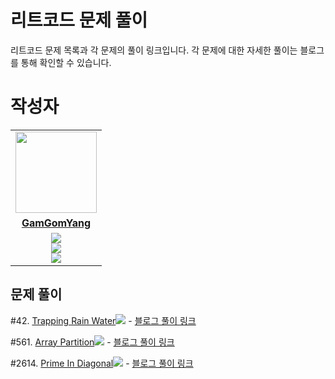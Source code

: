 # 리트코드 문제 풀이

리트코드 문제 목록과 각 문제의 풀이 링크입니다. 각 문제에 대한 자세한 풀이는 블로그를 통해 확인할 수 있습니다.



# 작성자
<table>
 <tr>
    <td align="center"><a href="https://github.com/jinny-l"><img src="https://avatars.githubusercontent.com/GamGomYang" width="130px;" alt=""></a></td>
  </tr>
  <tr>
    <td align="center"><a href="https://github.com/GamGomYang"><b>GamGomYang</b></a></td>
  </tr>
  <tr> 
    <td align="center">  <img src="https://img.shields.io/badge/-Python-blue?logo=python"><br/>
    <img src="https://img.shields.io/badge/-Java-orange?logo=java"><br/>
    <img src="https://img.shields.io/badge/-Kotlin-purple?logo=kotlin"><br/>
  </tr> 
</table>


## 문제 풀이

#42. [Trapping Rain Water](https://leetcode.com/problems/trapping-rain-water/description/)<img src="https://img.shields.io/badge/-Python-blue?logo=python"> - [블로그 풀이 링크](https://blog.naver.com/gamgomyang/223439892381)
    
#561. [Array Partition](https://leetcode.com/problems/array-partition/description/)<img src="https://img.shields.io/badge/-Python-blue?logo=python"> - [블로그 풀이 링크](https://blog.naver.com/gamgomyang/223440019500)
     
#2614. [Prime In Diagonal](https://leetcode.com/problems/prime-in-diagonal/description/)<img src="https://img.shields.io/badge/-Python-blue?logo=python"> - [블로그 풀이 링크](https://blog.naver.com/gamgomyang/223499211433)




